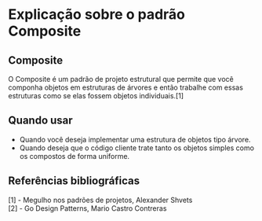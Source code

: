 # Explicação sobre o padrão Composite


## Composite
O Composite é um padrão de projeto estrutural que permite que você componha objetos em estruturas de árvores e então trabalhe com essas estruturas como se elas fossem objetos individuais.[1]

## Quando usar
* Quando você deseja implementar uma estrutura de objetos tipo árvore.
* Quando deseja que o código cliente trate tanto os objetos simples como os compostos de forma
uniforme.

## Referências bibliográficas
[1] - Megulho nos padrões de projetos, Alexander Shvets  
[2] - Go Design Patterns, Mario Castro Contreras
